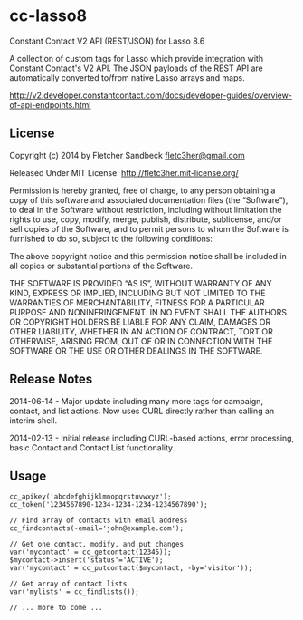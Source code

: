 cc-lasso8
=========

Constant Contact V2 API (REST/JSON) for Lasso 8.6

A collection of custom tags for Lasso which provide integration with
Constant Contact's V2 API.  The JSON payloads of the REST API are
automatically converted to/from native Lasso arrays and maps.

http://v2.developer.constantcontact.com/docs/developer-guides/overview-of-api-endpoints.html


License
--------
Copyright (c) 2014 by Fletcher Sandbeck <fletc3her@gmail.com>

Released Under MIT License: http://fletc3her.mit-license.org/

Permission is hereby granted, free of charge, to any person obtaining a copy of this software and associated documentation files (the “Software”), to deal in the Software without restriction, including without limitation the rights to use, copy, modify, merge, publish, distribute, sublicense, and/or sell copies of the Software, and to permit persons to whom the Software is furnished to do so, subject to the following conditions:

The above copyright notice and this permission notice shall be included in all copies or substantial portions of the Software.

THE SOFTWARE IS PROVIDED “AS IS”, WITHOUT WARRANTY OF ANY KIND, EXPRESS OR IMPLIED, INCLUDING BUT NOT LIMITED TO THE WARRANTIES OF MERCHANTABILITY, FITNESS FOR A PARTICULAR PURPOSE AND NONINFRINGEMENT. IN NO EVENT SHALL THE AUTHORS OR COPYRIGHT HOLDERS BE LIABLE FOR ANY CLAIM, DAMAGES OR OTHER LIABILITY, WHETHER IN AN ACTION OF CONTRACT, TORT OR OTHERWISE, ARISING FROM, OUT OF OR IN CONNECTION WITH THE SOFTWARE OR THE USE OR OTHER DEALINGS IN THE SOFTWARE.


Release Notes
--------

2014-06-14 - Major update including many more tags for campaign, contact, and list actions.  Now uses CURL directly rather than calling an interim shell.

2014-02-13 - Initial release including CURL-based actions, error
processing, basic Contact and Contact List functionality.


Usage
--------
```lasso
cc_apikey('abcdefghijklmnopqrstuvwxyz');
cc_token('1234567890-1234-1234-1234-1234567890');

// Find array of contacts with email address
cc_findcontacts(-email='john@example.com');

// Get one contact, modify, and put changes
var('mycontact' = cc_getcontact(12345));
$mycontact->insert('status'='ACTIVE');
var('mycontact' = cc_putcontact($mycontact, -by='visitor'));

// Get array of contact lists
var('mylists' = cc_findlists());

// ... more to come ...
```
